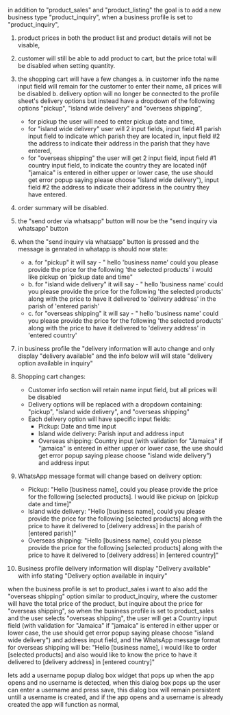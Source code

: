 in addition to "product_sales" and "product_listing" the goal is to add a new business type "product_inquiry", when a business profile is set to "product_inquiry", 
1. product prices in both the product list and product details will not be visable,  
2. customer will still be able to add product to cart, but the price total will be disabled when setting quantity.
3. the shopping cart will have a few changes 
    a. in customer info the name input field will remain for the customer to enter their name, all prices will be disabled
    b. delivery option will no longer be connected to the profile sheet's delivery options but instead have a dropdown of the following options "pickup", "island wide delivery" and "overseas shipping",
     - for pickup the user will need to enter pickup date and time,
     - for "island wide delivery" user will 2 input fields, input field #1 parish input field to indicate which parish they are located in, input field #2 the address to indicate their address in the parish that they have entered,
     - for "overseas shipping" the user will get 2 input field, input field #1 country input field, to indicate the country they are located in(if "jamaica" is entered in either upper or lower case, the use should get error popup saying please choose "island wide delivery"), input field #2 the address to indicate their address in the country they have entered. 
4. order summary will be disabled.
5. the "send order via whatsapp" button will now be the "send inquiry via whatsapp" button
6. when the "send inquiry via whatsapp" button is pressed and the message is genrated in whatapp is should now state:
    - a. for "pickup" it will say - " hello 'business name' could you please provide the price for the following 'the selected products' i would like pickup on 'pickup date and time"  
    - b. for "island wide delivery" it will say - " hello 'business name' could you please provide the price for the following 'the selected products' along with the price to have it delivered to 'delivery address' in the parish of 'entered parish'  
    - c. for "overseas shipping" it will say - " hello 'business name' could you please provide the price for the following 'the selected products' along with the price to have it delivered to 'delivery address' in 'entered country'

7. in business profile the "delivery information will auto change and only display "delivery available" and the info below will will state "delivery option available in inquiry"




1. Shopping cart changes:
   - Customer info section will retain name input field, but all prices will be disabled
   - Delivery options will be replaced with a dropdown containing: "pickup", "island wide delivery", and "overseas shipping"
   - Each delivery option will have specific input fields:
     - Pickup: Date and time input
     - Island wide delivery: Parish input and address input
     - Overseas shipping: Country input (with validation for "Jamaica" if "jamaica" is entered in either upper or lower case, the use should get error popup saying please choose "island wide delivery") and address input
2. WhatsApp message format will change based on delivery option:
   - Pickup: "Hello [business name], could you please provide the price for the following [selected products]. I would like pickup on [pickup date and time]"
   - Island wide delivery: "Hello [business name], could you please provide the price for the following [selected products] along with the price to have it delivered to [delivery address] in the parish of [entered parish]"
   - Overseas shipping: "Hello [business name], could you please provide the price for the following [selected products] along with the price to have it delivered to [delivery address] in [entered country]"
3. Business profile delivery information will display "Delivery available" with info stating "Delivery option available in inquiry"



when the business profile is set to product_sales i want to also add the "overseas shipping" option similar to product_inquiry, where the customer will have the total price of the product, but inquire about the price for "overseas shipping", so when the business profile is set to product_sales and the user selects "overseas shipping", the user will get a Country input field (with validation for "Jamaica" if "jamaica" is entered in either upper or lower case, the use should get error popup saying please choose "island wide delivery") and address input field, 
and the WhatsApp message format  for overseas shipping will be:
"Hello [business name], i would like to order [selected products] and also would like to know the price to have it delivered to [delivery address] in [entered country]"


lets add a username popup dialog box widget that pops up when the app opens and no username is detected, when this dialog box pops up the user can enter a username and press save, this dialog box will remain persistent untill a username is created, and if the app opens and a username is already created the app will function as normal,   